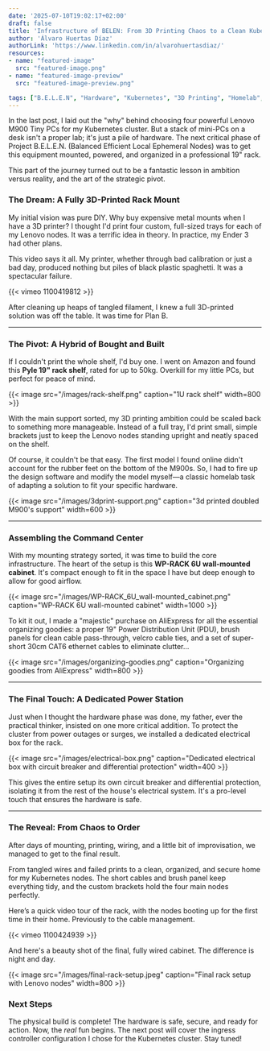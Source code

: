 ```yaml
---
date: '2025-07-10T19:02:17+02:00'
draft: false
title: 'Infrastructure of BELEN: From 3D Printing Chaos to a Clean Kubernetes Rack'
author: 'Álvaro Huertas Díaz'
authorLink: 'https://www.linkedin.com/in/alvarohuertasdiaz/'
resources:
- name: "featured-image"
  src: "featured-image.png"
- name: "featured-image-preview"
  src: "featured-image-preview.png"

tags: ["B.E.L.E.N", "Hardware", "Kubernetes", "3D Printing", "Homelab", "Bare Metal"]
---
```



In the last post, I laid out the "why" behind choosing four powerful Lenovo M900 Tiny PCs for my Kubernetes cluster. But a stack of mini-PCs on a desk isn't a proper lab; it's just a pile of hardware. The next critical phase of Project B.E.L.E.N. (Balanced Efficient Local Ephemeral Nodes) was to get this equipment mounted, powered, and organized in a professional 19" rack.

This part of the journey turned out to be a fantastic lesson in ambition versus reality, and the art of the strategic pivot.

### The Dream: A Fully 3D-Printed Rack Mount

My initial vision was pure DIY. Why buy expensive metal mounts when I have a 3D printer? I thought I'd print four custom, full-sized trays for each of my Lenovo nodes. It was a terrific idea in theory. In practice, my Ender 3 had other plans.

This video says it all. My printer, whether through bad calibration or just a bad day, produced nothing but piles of black plastic spaghetti. It was a spectacular failure.

{{< vimeo 1100419812 >}}

After cleaning up heaps of tangled filament, I knew a full 3D-printed solution was off the table. It was time for Plan B.

-----

### The Pivot: A Hybrid of Bought and Built

If I couldn't print the whole shelf, I'd buy one. I went on Amazon and found this **Pyle 19" rack shelf**, rated for up to 50kg. Overkill for my little PCs, but perfect for peace of mind.

{{< image src="/images/rack-shelf.png" caption="1U rack shelf" width=800 >}}

With the main support sorted, my 3D printing ambition could be scaled back to something more manageable. Instead of a full tray, I'd print small, simple brackets just to keep the Lenovo nodes standing upright and neatly spaced on the shelf.

Of course, it couldn't be that easy. The first model I found online didn't account for the rubber feet on the bottom of the M900s. So, I had to fire up the design software and modify the model myself—a classic homelab task of adapting a solution to fit your specific hardware.

{{< image src="/images/3dprint-support.png" caption="3d printed doubled M900's support" width=600 >}}


-----

### Assembling the Command Center

With my mounting strategy sorted, it was time to build the core infrastructure. The heart of the setup is this **WP-RACK 6U wall-mounted cabinet**. It's compact enough to fit in the space I have but deep enough to allow for good airflow.

{{< image src="/images/WP-RACK_6U_wall-mounted_cabinet.png" caption="WP-RACK 6U wall-mounted cabinet" width=1000 >}}

To kit it out, I made a "majestic" purchase on AliExpress for all the essential organizing goodies: a proper 19" Power Distribution Unit (PDU), brush panels for clean cable pass-through, velcro cable ties, and a set of super-short 30cm CAT6 ethernet cables to eliminate clutter...

{{< image src="/images/organizing-goodies.png" caption="Organizing goodies from AliExpress" width=800 >}}

-----

### The Final Touch: A Dedicated Power Station

Just when I thought the hardware phase was done, my father, ever the practical thinker, insisted on one more critical addition. To protect the cluster from power outages or surges, we installed a dedicated electrical box for the rack.

{{< image src="/images/electrical-box.png" caption="Dedicated electrical box with circuit breaker and differential protection" width=400 >}}

This gives the entire setup its own circuit breaker and differential protection, isolating it from the rest of the house's electrical system. It's a pro-level touch that ensures the hardware is safe.

-----

### The Reveal: From Chaos to Order

After days of mounting, printing, wiring, and a little bit of improvisation, we managed to get to the final result.

From tangled wires and failed prints to a clean, organized, and secure home for my Kubernetes nodes. The short cables and brush panel keep everything tidy, and the custom brackets hold the four main nodes perfectly.

Here’s a quick video tour of the rack, with the nodes booting up for the first time in their home. Previously to the cable management.

{{< vimeo 1100424939 >}}

And here's a beauty shot of the final, fully wired cabinet. The difference is night and day.

{{< image src="/images/final-rack-setup.jpeg" caption="Final rack setup with Lenovo nodes" width=800 >}}

### Next Steps

The physical build is complete\! The hardware is safe, secure, and ready for action. Now, the *real* fun begins. The next post will cover the ingress controller configuration I chose for the Kubernetes cluster. Stay tuned\!
